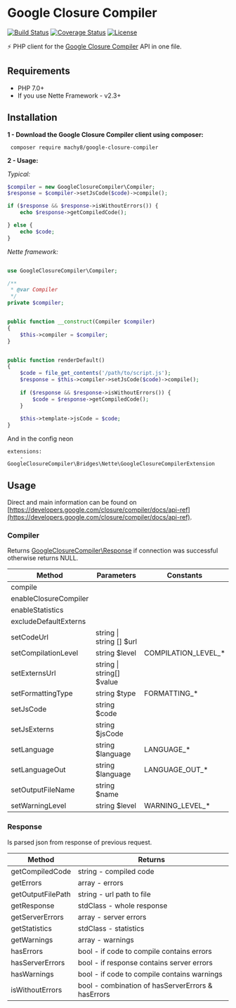 
# Google Closure Compiler
[![Build Status](https://travis-ci.org/Machy8/google-closure-compiler.svg?branch=master)](https://travis-ci.org/Machy8/google-closure-compiler)
[![Coverage Status](https://coveralls.io/repos/github/Machy8/google-closure-compiler/badge.svg?branch=master)](https://coveralls.io/github/Machy8/google-closure-compiler?branch=master)
[![License](https://img.shields.io/badge/license-New%20BSD-blue.svg)](https://github.com/Machy8/google-closure-compiler/blob/master/license.md)

⚡ PHP client for the [Google Closure Compiler](https://closure-compiler.appspot.com/home) API in one file.

## Requirements
- PHP 7.0+
- If you use Nette Framework - v2.3+

## Installation
**1 - Download the Google Closure Compiler client using composer:**
```
 composer require machy8/google-closure-compiler
```
**2 - Usage:**

*Typical:*

```php
$compiler = new GoogleClosureCompiler\Compiler;
$response = $compiler->setJsCode($code)->compile();

if ($response && $response->isWithoutErrors()) {
    echo $response->getCompiledCode();

} else {
    echo $code;
}

```

*Nette framework:*
```PHP

use GoogleClosureCompiler\Compiler;

/**
 * @var Compiler
 */
private $compiler;


public function __construct(Compiler $compiler) 
{
    $this->compiler = $compiler;
}


public function renderDefault() 
{
    $code = file_get_contents('/path/to/script.js');
    $response = $this->compiler->setJsCode($code)->compile();
    
    if ($response && $response->isWithoutErrors()) {
        $code = $response->getCompiledCode();
    }
    
    $this->template->jsCode = $code;
}
```

And in the config neon
```
extensions:
    - GoogleClosureCompiler\Bridges\Nette\GoogleClosureCompilerExtension
```

## Usage
Direct and main information can be found on [https://developers.google.com/closure/compiler/docs/api-ref](https://developers.google.com/closure/compiler/docs/api-ref).

### Compiler
Returns [GoogleClosureCompiler\Response](https://github.com/Machy8/google-closure-compiler/blob/master/src/Compiler/Response.php) if connection was successful otherwise returns NULL.

|         Method        |        Parameters        |      Constants      |
|-----------------------|--------------------------|---------------------|
| compile               |                          |                     |
| enableClosureCompiler |                          |                     |
| enableStatistics      |                          |                     |
| excludeDefaultExterns |                          |                     |
| setCodeUrl            | string \| string [] $url |                     |
| setCompilationLevel   | string $level            | COMPILATION_LEVEL_* |
| setExternsUrl         | string \| string[] $value|                     |
| setFormattingType     | string $type             | FORMATTING_*        |
| setJsCode             | string $code             |                     |
| setJsExterns          | string $jsCode           |                     |
| setLanguage           | string $language         | LANGUAGE_*          |
| setLanguageOut        | string $language         | LANGUAGE_OUT_*      |
| setOutputFileName     | string $name             |                     |
| setWarningLevel       | string $level            | WARNING_LEVEL_*     |

### Response
Is parsed json from response of previous request.

|          Method         |                      Returns                      |
|-------------------------|---------------------------------------------------|
| getCompiledCode         | string - compiled code                            |
| getErrors               | array - errors                                    |
| getOutputFilePath       | string - url path to file                         |
| getResponse             | stdClass - whole response                         |
| getServerErrors         | array - server errors                             |
| getStatistics           | stdClass - statistics                             |
| getWarnings             | array - warnings                                  |
| hasErrors               | bool - if code to compile contains errors         |
| hasServerErrors         | bool - if response contains server errors         |
| hasWarnings             | bool - if code to compile contains warnings       |
| isWithoutErrors         | bool - combination of hasServerErrors & hasErrors |
